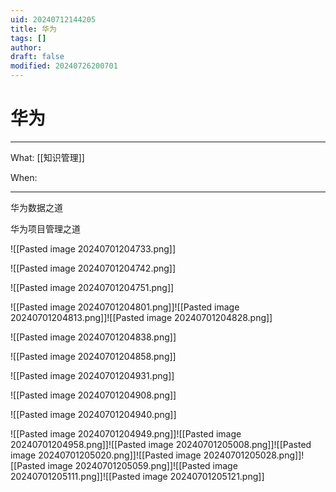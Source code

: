 ```yaml
---
uid: 20240712144205
title: 华为
tags: []
author: 
draft: false
modified: 20240726200701
---
```


# 华为

---

What: [[知识管理]]

When:

---

华为数据之道

华为项目管理之道

![[Pasted image 20240701204733.png]]

![[Pasted image 20240701204742.png]]

![[Pasted image 20240701204751.png]]

![[Pasted image 20240701204801.png]]![[Pasted image 20240701204813.png]]![[Pasted image 20240701204828.png]]

![[Pasted image 20240701204838.png]]

![[Pasted image 20240701204858.png]]

![[Pasted image 20240701204931.png]]

![[Pasted image 20240701204908.png]]

![[Pasted image 20240701204940.png]]

![[Pasted image 20240701204949.png]]![[Pasted image 20240701204958.png]]![[Pasted image 20240701205008.png]]![[Pasted image 20240701205020.png]]![[Pasted image 20240701205028.png]]![[Pasted image 20240701205059.png]]![[Pasted image 20240701205111.png]]![[Pasted image 20240701205121.png]]

